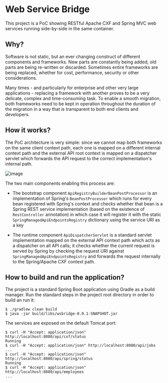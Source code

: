 # Web Service Bridge

This project is a PoC showing RESTful Apache CXF and Spring MVC web services running side-by-side in the same container.

## Why?

Software is not static, but an ever changing construct of different components and frameworks. New parts are constantly being added, old parts are being re-written or discarded. Sometimes entire frameworks are being replaced, whether for cost, performance, security or other considerations.

Many times - and particularly for enterprise and other very large applications - replacing a framework with another proves to be a very delicate, complex and time-consuming task. To enable a smooth migration, both frameworks need to be kept in operation throughout the duration of the migration in a way that is transparent to both end clients and developers.

## How it works?

The PoC architecture is very simple: since we cannot map both frameworks on the same client context path, each one is mapped on a different internal context path and the external API root context is mapped on a dispatcher servlet which forwards the API request to the correct implementation's internal path.

![image](https://user-images.githubusercontent.com/3442410/233149665-086165e7-18f6-46fb-b2fe-0c7161b5cc8a.png)

The two main components enabling this process are:

- The bootstrap component `ApiRegistryBuilderBeanPostProcessor` is an implementation of Spring's `BeanPostProcessor` which runs for every bean registered with Spring's context and checks whether that bean is a Spring REST service implementation (based on the existence of `RestController` annotation) in which case it will register it with the static `SpringManagedApiEndpointsRegistry` dictionary using the service URI as a key

- The runtime component `ApiDispatcherServlet` is a standard servlet implementation mapped on the external API context path which acts as a dispatcher on all API calls; it checks whether the current request is served by Spring by checking the request URI against `SpringManagedApiEndpointsRegistry` and forwards the request internally to the Spring/Apache CXF context path.

## How to build and run the application?

The project is a standard Spring Boot application using Gradle as a build manager. Run the standard steps in the project root directory in order to build an run it:
```shell
$ ./gradlew clean build
$ java -jar build/libs/wsbridge-0.0.1-SNAPSHOT.jar
```

The services are exposed on the default Tomcat port:
```shell
$ curl -H "Accept: application/json" http://localhost:8080/api/cxf/status
Running
$ curl -H "Accept: application/json" http://localhost:8080/api/jobs
...
$ curl -H "Accept: application/json" http://localhost:8080/api/spring/status
Running
$ curl -H "Accept: application/json" http://localhost:8080/api/employees
...
```
